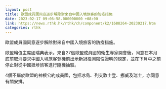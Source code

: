 ```yaml
---
layout: post
title: 歐盟成員國同意逐步解除對來自中國入境旅客的防疫措施
date: 2023-02-17 09:06:58.000000000 +08:00
link: https://news.rthk.hk/rthk/ch/component/k2/1688264-20230217.htm
categories: rthk
---
```


歐盟成員國同意逐步解除對來自中國入境旅客的防疫措施。

歐盟輪值主席國瑞典表示，來自27個歐盟成員國的衛生專家開會後，同意在本月底前取消要求中國入境旅客登機前出示新冠檢測陰性證明的規定，並在下月中之前停止對從中國抵埗旅客進行隨機抽驗。

4個不屬於歐盟的神根公約成員國，包括冰島、列支敦士登、挪威及瑞士，亦同意有關安排。
